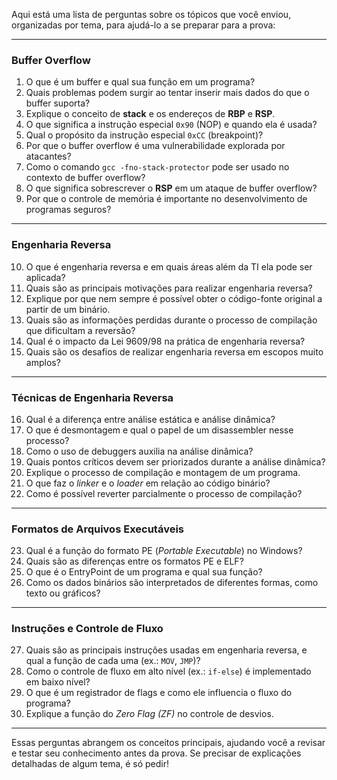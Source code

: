 Aqui está uma lista de perguntas sobre os tópicos que você enviou, organizadas por tema, para ajudá-lo a se preparar para a prova:

---

### **Buffer Overflow**
1. O que é um buffer e qual sua função em um programa?
2. Quais problemas podem surgir ao tentar inserir mais dados do que o buffer suporta?
3. Explique o conceito de **stack** e os endereços de **RBP** e **RSP**.
4. O que significa a instrução especial `0x90` (NOP) e quando ela é usada?
5. Qual o propósito da instrução especial `0xCC` (breakpoint)?
6. Por que o buffer overflow é uma vulnerabilidade explorada por atacantes?
7. Como o comando `gcc -fno-stack-protector` pode ser usado no contexto de buffer overflow?
8. O que significa sobrescrever o **RSP** em um ataque de buffer overflow?
9. Por que o controle de memória é importante no desenvolvimento de programas seguros?

---

### **Engenharia Reversa**
10. O que é engenharia reversa e em quais áreas além da TI ela pode ser aplicada?
11. Quais são as principais motivações para realizar engenharia reversa?
12. Explique por que nem sempre é possível obter o código-fonte original a partir de um binário.
13. Quais são as informações perdidas durante o processo de compilação que dificultam a reversão?
14. Qual é o impacto da Lei 9609/98 na prática de engenharia reversa?
15. Quais são os desafios de realizar engenharia reversa em escopos muito amplos?

---

### **Técnicas de Engenharia Reversa**
16. Qual é a diferença entre análise estática e análise dinâmica?
17. O que é desmontagem e qual o papel de um disassembler nesse processo?
18. Como o uso de debuggers auxilia na análise dinâmica?
19. Quais pontos críticos devem ser priorizados durante a análise dinâmica?
20. Explique o processo de compilação e montagem de um programa.
21. O que faz o *linker* e o *loader* em relação ao código binário?
22. Como é possível reverter parcialmente o processo de compilação?

---

### **Formatos de Arquivos Executáveis**
23. Qual é a função do formato PE (*Portable Executable*) no Windows?
24. Quais são as diferenças entre os formatos PE e ELF?
25. O que é o EntryPoint de um programa e qual sua função?
26. Como os dados binários são interpretados de diferentes formas, como texto ou gráficos?

---

### **Instruções e Controle de Fluxo**
27. Quais são as principais instruções usadas em engenharia reversa, e qual a função de cada uma (ex.: `MOV`, `JMP`)?
28. Como o controle de fluxo em alto nível (ex.: `if-else`) é implementado em baixo nível?
29. O que é um registrador de flags e como ele influencia o fluxo do programa?
30. Explique a função do *Zero Flag (ZF)* no controle de desvios.

---

Essas perguntas abrangem os conceitos principais, ajudando você a revisar e testar seu conhecimento antes da prova. Se precisar de explicações detalhadas de algum tema, é só pedir!